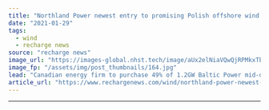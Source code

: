 ```yaml
---
title: "Northland Power newest entry to promising Polish offshore wind market"
date: "2021-01-29"
tags: 
  - wind
  - recharge news
source: "recharge news"
image_url: "https://images-global.nhst.tech/image/aUx2elNiaVQwQjRPMkxTbm9IR3pvQVgrNElJcmYyZEZabFlybEprNE11Zz0=/nhst/binary/5398787baeb7e3186fcf61f009538a18"
image_fp: "/assets/img/post_thumbnails/164.jpg"
lead: "Canadian energy firm to purchase 49% of 1.2GW Baltic Power mid-development project from refiner PKN Orlen"
article_url: "https://www.rechargenews.com/wind/northland-power-newest-entry-to-promising-polish-offshore-wind-market/2-1-954174"
---
```


---
